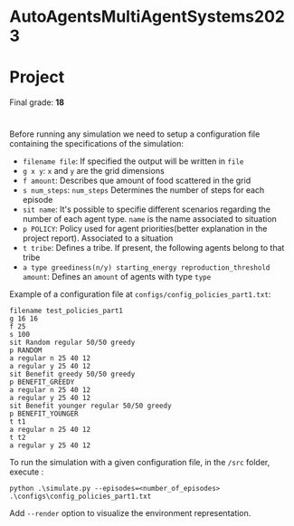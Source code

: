 # AutoAgentsMultiAgentSystems2023

# Project

Final grade: **18**

#

Before running any simulation we need to setup a configuration file containing the specifications of the simulation:

- `filename file`: If specified the output will be written in `file`
- `g x y`: `x` and `y` are the grid dimensions
- `f amount`: Describes que amount of food scattered in the grid
- `s num_steps`: `num_steps` Determines the number of steps for each episode
- `sit name`: It's possible to specifie different scenarios regarding the number of each agent type. `name` is the name associated to situation
- `p POLICY`: Policy used for agent priorities(better explanation in the project report). Associated to a situation
- `t tribe`: Defines a tribe. If present, the following agents belong to that tribe
- `a type greediness(n/y) starting_energy reproduction_threshold amount`: Defines an `amount` of agents with type `type`

Example of a configuration file at `configs/config_policies_part1.txt`:

```
filename test_policies_part1 
g 16 16
f 25
s 100
sit Random regular 50/50 greedy
p RANDOM
a regular n 25 40 12
a regular y 25 40 12
sit Benefit greedy 50/50 greedy
p BENEFIT_GREEDY
a regular n 25 40 12
a regular y 25 40 12
sit Benefit younger regular 50/50 greedy
p BENEFIT_YOUNGER
t t1
a regular n 25 40 12
t t2
a regular y 25 40 12
```

To run the simulation with a given configuration file, in the `/src` folder, execute :

`python .\simulate.py --episodes=<number_of_episodes> .\configs\config_policies_part1.txt`

Add `--render` option to visualize the environment representation.

